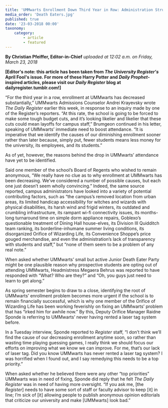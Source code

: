 ```yaml
---
title: 'UMMwarts Enrollment Down Third Year in Row: Administration Struggles to Identify Why'
media_order: 'Death Eaters.jpg'
published: true
date: '23-03-2018 00:00'
taxonomy:
    category:
        - article
        - featured
---
```


**By Christian Pfeiffer, Editor-in-Chief** _uploaded at 12:02 a.m. on Friday, March 23, 2018_

**[Editor's note: this article has been taken from _The University Register's_ April Fool's issue. For more of these Harry Potter and _Daily Prophet_-inspired articles, please visit our _Daily Register_ blog at dailyregister.tumblr.com!]**

“For the third year in a row, enrollment at UMMwarts has decreased substantially,” UMMwarts Admissions Counselor Andrei Krayevsky wrote _The Daily Register_ earlier this week, in response to an inquiry made by one of the Register’s reporters. “At this rate, the school is going to be forced to make some tough budget cuts, and it’s looking likelier and likelier that these cuts could mean layoffs for campus staff,” Brumgeon continued in his letter, speaking of UMMwarts’ immediate need to boost attendance. “It is imperative that we identify the causes of our diminishing enrollment sooner rather than later because, simply put, fewer students means less money for the university, its employees, and its students.”

As of yet, however, the reasons behind the drop in UMMwarts’ attendance have yet to be identified.

Said one member of the school’s Board of Regents who wished to remain anonymous, “We really have no clue as to why enrollment at UMMwarts has been decreasing. We’ve considered a number of possible causes, but each one just doesn’t seem wholly convincing.” Indeed, the same source reported, campus administrators have looked into a variety of potential contributing factors, such as “the campus’s removed location from urban areas, its limited handicap accessibility for witches and wizards with physical disabilities, its harsh wind and frigid winters, its outdated and crumbling infrastructure, its rampant wi-fi connectivity issues, its months-long turnaround time on simple dorm appliance repairs, Goblexo’s questionable treatment of Dining Hall house-elves, its Division III Quidditch team ranking, its borderline-inhumane summer living conditions, its disorganized Orifice of Wizarding Life, its Convenience Shoppe’s price gouged merchandise, and even the administration’s lack of transparency with students and staff,” but “none of them seem to be a problem of any real note.”

When asked whether UMMwarts’ small but active Junior Death Eater Party might be one plausible reason why prospective students are opting out of attending UMMwarts, Headmistress Megaera Behrus was reported to have responded with “What? Who are they?” and “Oh, you guys just need to learn to get along.”

As spring semester begins to draw to a close, identifying the root of UMMwarts’ enrollment problem becomes more urgent if the school is to remain financially successful, which is why one member of the Orifice of Wizarding Life has been working feverishly on fixing an UMMwarts’ problem that has “irked him for awhile now.” By this, Deputy Orifice Manager Raidne Sponde is referring to UMMwarts’ never having rented a laser tag system before.

In a Tuesday interview, Sponde reported to _Register_ staff, “I don’t think we’ll find the cause of our decreasing enrollment anytime soon, so rather than wasting time playing guessing games, I really think we should focus our efforts on improving what we know we can improve. For me, that’s our lack of laser tag. Did you know UMMwarts has never rented a laser tag system? I was horrified when I found out, and I say remedying this needs to be a top priority.”

When asked whether he believed there were any other “top priorities” UMMwarts was in need of fixing, Sponde did reply that he felt _The Daily Register_ was in need of having more oversight. “If you ask me, [the _Register_] needs to have some sort of staff or faculty advisor to keep [it] in line; I’m sick of [it] allowing people to publish anonymous opinion editorials that criticize our university and make [UMMwarts] look bad.”